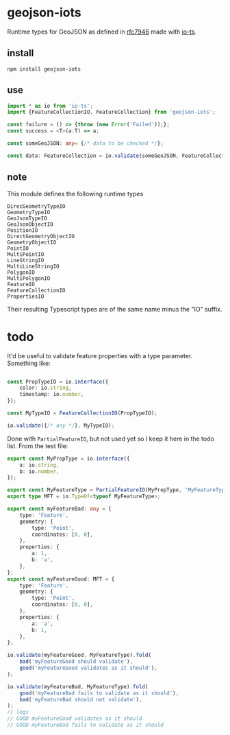 # geojson-iots
Runtime types for GeoJSON as defined in [rfc7946](https://tools.ietf.org/html/rfc7946) made with [io-ts](https://github.com/gcanti/io-ts).

## install

```
npm install geojson-iots
```

## use

```ts
import * as io from 'io-ts';
import {FeatureCollectionIO, FeatureCollection} from 'geojson-iots';

const failure = () => {throw (new Error('Failed'));};
const success = <T>(a:T) => a;

const someGeoJSON: any= {/* data to be checked */};

const data: FeatureCollection = io.validate(someGeoJSON, FeatureCollectionIO).fold(failure, success);
```

## note

This module defines the following runtime types

```
DirecGeometryTypeIO
GeometryTypeIO
GeoJsonTypeIO
GeoJsonObjectIO
PositionIO
DirectGeometryObjectIO
GeometryObjectIO
PointIO
MultiPointIO
LineStringIO
MultiLineStringIO
PolygonIO
MultiPolygonIO
FeatureIO
FeatureCollectionIO
PropertiesIO
```

Their resulting Typescript types are of the same name minus the "IO" suffix.


# todo

It'd be useful to validate feature properties with a type parameter. Something like:
```ts

const PropTypeIO = io.interface({
    color: io.string,
    timestamp: io.number,
});

const MyTypeIO = FeatureCollectionIO(PropTypeIO);

io.validate({/* any */}, MyTypeIO);
```

Done with ```PartialFeatureIO```, but not used yet so I keep it here in the todo list. From the test file:
```ts
export const MyPropType = io.interface({
    a: io.string,
    b: io.number,
});

export const MyFeatureType = PartialFeatureIO(MyPropType, 'MyFeatureType');
export type MFT = io.TypeOf<typeof MyFeatureType>;

export const myFeatureBad: any = {
    type: 'Feature',
    geometry: {
        type: 'Point',
        coordinates: [0, 0],
    },
    properties: {
        a: 1,
        b: 'a',
    },
};
export const myFeatureGood: MFT = {
    type: 'Feature',
    geometry: {
        type: 'Point',
        coordinates: [0, 0],
    },
    properties: {
        a: 'a',
        b: 1,
    },
};

io.validate(myFeatureGood, MyFeatureType).fold(
    bad('myFeatureGood should validate'),
    good('myFeatureGood validates as it should'),
);

io.validate(myFeatureBad, MyFeatureType).fold(
    good('myFeatureBad fails to validate as it should'),
    bad('myFeatureBad should not validate'),
);
// logs
// GOOD myFeatureGood validates as it should
// GOOD myFeatureBad fails to validate as it should

```
